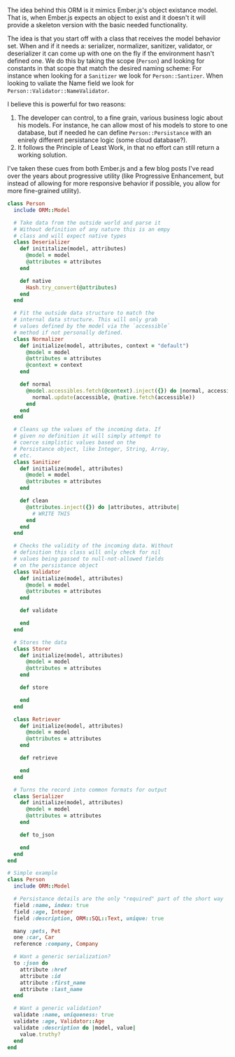 The idea behind this ORM is it mimics Ember.js's object existance model. That is, when Ember.js expects an object to exist and it doesn't it will provide a skeleton version with the basic needed functionality.

The idea is that you start off with a class that receives the model behavior set. When and if it needs a: serializer, normalizer, sanitizer, validator, or deserializer it can come up with one on the fly if the environment hasn't defined one. We do this by taking the scope (`Person`) and looking for constants in that scope that match the desired naming scheme: For instance when looking for a `Sanitizer` we look for `Person::Santizer`. When looking to valiate the Name field we look for `Person::Validator::NameValidator`.

I believe this is powerful for two reasons:

  1. The developer can control, to a fine grain, various business logic about his models. For instance, he can allow most of his models to store to one database, but if needed he can define `Person::Persistance` with an enirely different persistance logic (some cloud database?).
  2. It follows the Principle of Least Work, in that no effort can still return a working solution.

I've taken these cues from both Ember.js and a few blog posts I've read over the years about progressive utility (like Progressive Enhancement, but instead of allowing for more responsive behavior if possible, you allow for more fine-grained utility).

``` ruby
class Person
  include ORM::Model

  # Take data from the outside world and parse it
  # Without definition of any nature this is an empy
  # class and will expect native types
  class Deserializer
    def inititalize(model, attributes)
      @model = model
      @attributes = attributes
    end

    def native
      Hash.try_convert(@attributes)
    end
  end

  # Fit the outside data structure to match the
  # internal data structure. This will only grab
  # values defined by the model via the `accessible`
  # method if not personally defined.
  class Normalizer
    def initialize(model, attributes, context = "default")
      @model = model
      @attributes = attributes
      @context = context
    end

    def normal
      @model.accessibles.fetch(@context).inject({}) do |normal, accessible|
        normal.update(accessible, @native.fetch(accessible))
      end
    end
  end

  # Cleans up the values of the incoming data. If
  # given no definition it will simply attempt to
  # coerce simplistic values based on the
  # Persistance object, like Integer, String, Array,
  # etc.
  class Sanitizer
    def initialize(model, attributes)
      @model = model
      @attributes = attributes
    end

    def clean
      @attributes.inject({}) do |attributes, attribute|
        # WRITE THIS
      end
    end
  end

  # Checks the validity of the incoming data. Without
  # definition this class will only check for nil
  # values being passed to null-not-allowed fields
  # on the persistance object
  class Validator
    def initialize(model, attributes)
      @model = model
      @attributes = attributes
    end

    def validate

    end
  end

  # Stores the data
  class Storer
    def initialize(model, attributes)
      @model = model
      @attributes = attributes
    end

    def store

    end
  end

  class Retriever
    def initialize(model, attributes)
      @model = model
      @attributes = attributes
    end

    def retrieve

    end
  end

  # Turns the record into common formats for output
  class Serializer
    def initialize(model, attributes)
      @model = model
      @attributes = attributes
    end

    def to_json

    end
  end
end
```

``` ruby
# Simple example
class Person
  include ORM::Model

  # Persistance details are the only "required" part of the short way
  field :name, index: true
  field :age, Integer
  field :description, ORM::SQL::Text, unique: true

  many :pets, Pet
  one :car, Car
  reference :company, Company

  # Want a generic serialization?
  to :json do
    attribute :href
    attribute :id
    attribute :first_name
    attribute :last_name
  end

  # Want a generic validation?
  validate :name, uniqueness: true
  validate :age, Validator::Age
  validate :description do |model, value|
    value.truthy?
  end
end
```